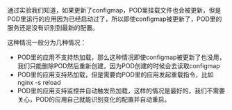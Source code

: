通过实验我们知道，如果更新了configmap，POD里挂载文件也会被更新，但是POD里运行的应用因为已经启动过了，所以即使configmap被更新了，POD里的服务还是没有识别到最新的配置。

这种情况一般分为几种情况：

- POD里的应用不支持热加载，那么这种情况即使configmap被更新了也没用，我们只能删除POD然后重新创建，因为POD创建的时候会去读取configmap
- POD里的应用支持热加载，但是需要向POD里的应用发起重载指令，比如nginx -s reload
- POD里的应用支持监控并自动触发热加载，这样的情况是最好的，我们不需要关心，POD的应用自己就能识别变化的配置并自动重启。
